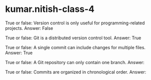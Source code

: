 # kumar.nitish-class-4
True or false: Version control is only useful for programming-related projects. Answer: False

True or false: Git is a distributed version control tool. Answer: True

True or false: A single commit can include changes for multiple files. Answer: True

True or false: A Git repository can only contain one branch. Answer:

True or false: Commits are organized in chronological order. Answer: 
